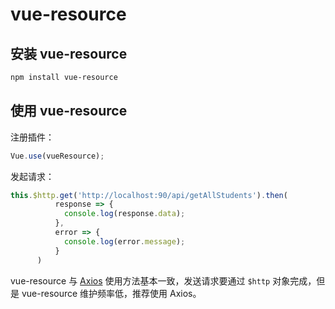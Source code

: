 # vue-resource

## 安装 vue-resource

```sh
npm install vue-resource
```

## 使用 vue-resource

注册插件：

```js
Vue.use(vueResource);
```

发起请求：

```js
this.$http.get('http://localhost:90/api/getAllStudents').then(
          response => {
            console.log(response.data);
          },
          error => {
            console.log(error.message);
          }
      )
```

vue-resource 与 [Axios](https://github.com/axios/axios) 使用方法基本一致，发送请求要通过 `$http` 对象完成，但是 vue-resource 维护频率低，推荐使用 Axios。
